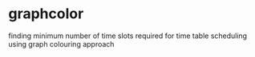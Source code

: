 # graphcolor
 finding minimum number of time slots required for time table scheduling using graph colouring approach
